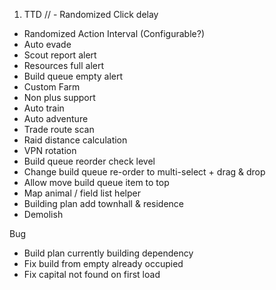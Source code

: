 1. TTD
// - Randomized Click delay
- Randomized Action Interval (Configurable?)
- Auto evade
- Scout report alert
- Resources full alert
- Build queue empty alert
- Custom Farm
- Non plus support
- Auto train
- Auto adventure
- Trade route scan
- Raid distance calculation
- VPN rotation
- Build queue reorder check level
- Change build queue re-order to multi-select + drag & drop
- Allow move build queue item to top
- Map animal / field list helper
- Building plan add townhall & residence
- Demolish

Bug
- Build plan currently building dependency
- Fix build from empty already occupied
- Fix capital not found on first load